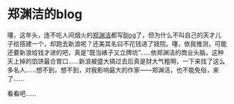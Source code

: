 # 郑渊洁的blog

噻，这年头，连不吃人间烟火的[郑渊洁][0]都写[Blog][1]了，但为什么不叫自己的天才儿子给搭建一个，却跑去新浪呢？还美其名曰不花钱进了妓院。噻，依我推测，可能还要新浪给钱才进的吧，真是“既当婊子又立牌坊”……依郑渊洁的商业头脑，这种天上掉的馅饼最合胃口……新浪被盛大搞过去后真是财大气粗啊，一下来找了这么多名人……想不到，想不到，对我影响最大的作家——郑渊洁，也不能免俗，来了……

看看吧……

[0]: http://zhyj.com
[1]: http://blog.sina.com.cn/m/zhyj
